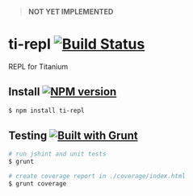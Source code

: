 > **NOT YET IMPLEMENTED**

# ti-repl [![Build Status](https://travis-ci.org/tonylukasavage/ti-repl.svg?branch=master)](https://travis-ci.org/tonylukasavage/ti-repl)

REPL for Titanium

## Install [![NPM version](https://badge.fury.io/js/ti-repl.svg)](http://badge.fury.io/js/ti-repl)

```bash
$ npm install ti-repl
```

## Testing [![Built with Grunt](https://cdn.gruntjs.com/builtwith.png)](http://gruntjs.com/)

```bash
# run jshint and unit tests
$ grunt

# create coverage report in ./coverage/index.html
$ grunt coverage
```